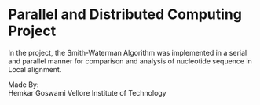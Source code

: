 # Parallel and Distributed Computing Project
 In the project, the Smith-Waterman Algorithm was implemented in a serial and parallel manner for comparison and analysis of nucleotide sequence in Local alignment.

 Made By:  
         Hemkar Goswami 
         Vellore Institute of Technology
